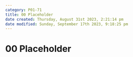 ```yaml
---
category: P01-71
title: 00 Placeholder
date created: Thursday, August 31st 2023, 2:21:14 pm
date modified: Sunday, September 17th 2023, 9:18:25 pm
---
```


# 00 Placeholder
